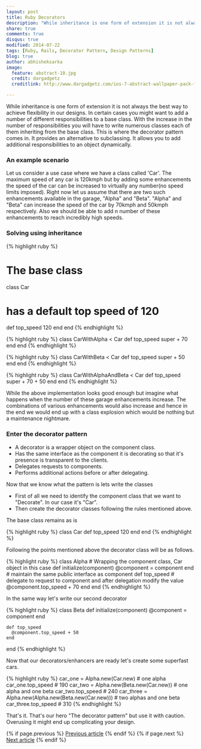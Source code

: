 ```yaml
---
layout: post
title: Ruby Decorators
description: "While inheritance is one form of extension it is not always the best way to achieve flexibility in our designs. In certain cases you might want to add a number of different responsibilities to a base class."
share: true
comments: true
disqus: true
modified: 2014-07-22
tags: [Ruby, Rails, Decorator Pattern, Design Patterns]
blog: true
author: abhisheksarka
image:
  feature: abstract-10.jpg
  credit: dargadgetz
  creditlink: http://www.dargadgetz.com/ios-7-abstract-wallpaper-pack-for-iphone-5-and-ipod-touch-retina/

---
```


While inheritance is one form of extension it is not always the best way to achieve flexibility in our designs. In certain cases you might
want to add a number of different responsibilities to a base class. With the increase in the number of responsibilities you will have to write numerous classes each of them inheriting from the base class. This is where the decorator pattern comes in. It provides an alternative to subclassing. It allows you to add additional responsibilities to an object dynamically.

### An example scenario

Let us consider a use case where we have a class called 'Car'. The maximum speed of any car is 120kmph but by adding some enhancements the speed of the car can be increased to virtually any number(no speed limits imposed). Right now let us assume that there are two such enhancements available in the garage, "Alpha" and "Beta". "Alpha" and "Beta" can increase the speed of the car by 70kmph and 50kmph respectively. Also we should be able to add n number of these enhancements to reach incredibly high speeds.

### Solving using inheritance

{% highlight ruby %}
# The base class
class Car
  # has a default top speed of 120
  def top_speed
    120
  end
end
{% endhighlight %}

{% highlight ruby %}
class CarWithAlpha < Car
  def top_speed
    super + 70
  end
end
{% endhighlight %}

{% highlight ruby %}
class CarWithBeta < Car
  def top_speed
    super + 50
  end
end
{% endhighlight %}

{% highlight ruby %}
class CarWithAlphaAndBeta < Car
  def top_speed
    super + 70 + 50
  end
end
{% endhighlight %}

While the above implementation looks good enough but imagine what happens when the number of these garage enhancements increase. The combinations of various enhancements would also increase and hence in the end we would end up with a class explosion which would be nothing but a maintenance nightmare.


### Enter the decorator pattern

* A decorator is a wrapper object on the component class.
* Has the same interface as the component it is decorating so that it's presence is transparent to the clients.
* Delegates requests to components.
* Performs additional actions before or after delegating.

Now that we know what the pattern is lets write the classes

* First of all we need to identify the component class that we want to "Decorate". In our case it's "Car".
* Then create the decorator classes following the rules mentioned above.

The base class remains as is

{% highlight ruby %}
class Car
  def top_speed
    120
  end
end
{% endhighlight %}

Following the points mentioned above the decorator class will be as follows.

{% highlight ruby %}
 class Alpha
    # Wrapping the component class, Car object in this case
    def initialize(component)
      @component = component
    end
    # maintain the same public interface as component
    def top_speed
      # delegate to request to component and after delegation modify the value
      @component.top_speed + 70
    end
  end
{% endhighlight %}

In the same way let's write our second decorator

{% highlight ruby %}
 class Beta
    def initialize(component)
      @component = component
    end

    def top_speed
      @component.top_speed + 50
    end
  end
{% endhighlight %}


Now that our decorators/enhancers are ready let's create some superfast cars.

{% highlight ruby %}
  car_one = Alpha.new(Car.new) # one alpha
  car_one.top_speed # 190
  car_two = Alpha.new(Beta.new(Car.new)) # one alpha and one beta
  car_two.top_speed # 240
  car_three = Alpha.new(Alpha.new(Beta.new(Car.new))) # two alphas and one beta
  car_three.top_speed # 310
{% endhighlight %}

That's it. That's our hero "The decorator pattern" but use it with caution. Overusing it might end up complicating your design.  

<nav class="pagination" role="navigation">
    {% if page.previous %}
        <a href="{{ site.url }}{{ page.previous.url }}" class="btn" title="{{ page.previous.title }}">Previous article</a>
    {% endif %}
    {% if page.next %}
        <a href="{{ site.url }}{{ page.next.url }}" class="btn" title="{{ page.next.title }}">Next article</a>
    {% endif %}
</nav><!-- /.pagination -->
